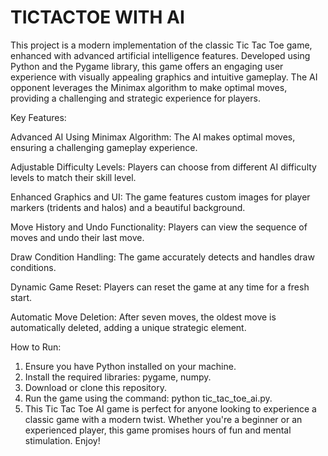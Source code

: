 # TICTACTOE WITH AI

This project is a modern implementation of the classic Tic Tac Toe game, enhanced with advanced artificial intelligence features. Developed using Python and the Pygame library, this game offers an engaging user experience with visually appealing graphics and intuitive gameplay. The AI opponent leverages the Minimax algorithm to make optimal moves, providing a challenging and strategic experience for players.

Key Features:

Advanced AI Using Minimax Algorithm: The AI makes optimal moves, ensuring a challenging gameplay experience.

Adjustable Difficulty Levels: Players can choose from different AI difficulty levels to match their skill level.

Enhanced Graphics and UI: The game features custom images for player markers (tridents and halos) and a beautiful background.

Move History and Undo Functionality: Players can view the sequence of moves and undo their last move.

Draw Condition Handling: The game accurately detects and handles draw conditions.

Dynamic Game Reset: Players can reset the game at any time for a fresh start.

Automatic Move Deletion: After seven moves, the oldest move is automatically deleted, adding a unique strategic element.

How to Run:

1. Ensure you have Python installed on your machine.
2. Install the required libraries: pygame, numpy.
3. Download or clone this repository.
4. Run the game using the command: python tic_tac_toe_ai.py.
5. This Tic Tac Toe AI game is perfect for anyone looking to experience a classic game with a modern twist. Whether you're a beginner or an experienced player, this game promises hours of fun and mental stimulation. Enjoy!
